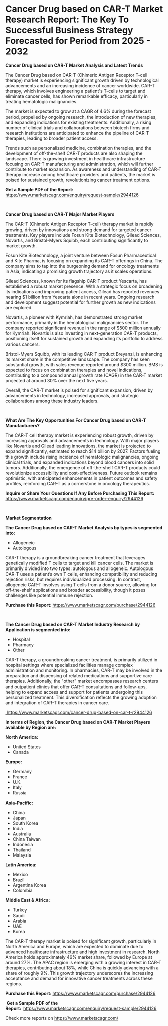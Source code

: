 <p><h1>Cancer Drug based on CAR-T Market Research Report: The Key To Successful Business Strategy Forecasted for Period from 2025 - 2032</h1></p><p><strong>Cancer Drug based on CAR-T Market Analysis and Latest Trends</strong></p>
<p><p>The Cancer Drug based on CAR-T (Chimeric Antigen Receptor T-cell therapy) market is experiencing significant growth driven by technological advancements and an increasing incidence of cancer worldwide. CAR-T therapy, which involves engineering a patient's T-cells to target and eliminate cancer cells, has shown remarkable efficacy, particularly in treating hematologic malignancies. </p><p>The market is expected to grow at a CAGR of 4.6% during the forecast period, propelled by ongoing research, the introduction of new therapies, and expanding indications for existing treatments. Additionally, a rising number of clinical trials and collaborations between biotech firms and research institutions are anticipated to enhance the pipeline of CAR-T therapies, leading to broader patient access. </p><p>Trends such as personalized medicine, combination therapies, and the development of off-the-shelf CAR-T products are also shaping the landscape. There is growing investment in healthcare infrastructure focusing on CAR-T manufacturing and administration, which will further contribute to market expansion. As awareness and understanding of CAR-T therapy increase among healthcare providers and patients, the market is poised for sustained growth, revolutionizing cancer treatment options.</p></p>
<p><strong>Get a Sample PDF of the Report:&nbsp;</strong> <a href="https://www.marketscagr.com/enquiry/request-sample/2944126?utm_campaign=2987&utm_medium=2&utm_source=Github&utm_content=ia&utm_term=15032025&utm_id=cancer-drug-based-on-car-t">https://www.marketscagr.com/enquiry/request-sample/2944126</a></p>
<p>&nbsp;</p>
<p><strong>Cancer Drug based on CAR-T Major Market Players</strong></p>
<p><p>The CAR-T (Chimeric Antigen Receptor T-cell) therapy market is rapidly growing, driven by innovations and strong demand for targeted cancer treatments. Key players include Fosun Kite Biotechnology, Gilead Sciences, Novartis, and Bristol-Myers Squibb, each contributing significantly to market growth.</p><p>Fosun Kite Biotechnology, a joint venture between Fosun Pharmaceutical and Kite Pharma, is focusing on expanding its CAR-T offerings in China. The company aims to tap into the burgeoning demand for oncology treatments in Asia, indicating a promising growth trajectory as it scales operations.</p><p>Gilead Sciences, known for its flagship CAR-T product Yescarta, has established a robust market presence. With a strategic focus on broadening its indications and improving patient access, Gilead has reported revenues nearing $1 billion from Yescarta alone in recent years. Ongoing research and development suggest potential for further growth as new indications are explored.</p><p>Novartis, a pioneer with Kymriah, has demonstrated strong market performance, primarily in the hematological malignancies sector. The company reported significant revenue in the range of $500 million annually for Kymriah. Novartis is also investing in next-generation CAR-T products, positioning itself for sustained growth and expanding its portfolio to address various cancers.</p><p>Bristol-Myers Squibb, with its leading CAR-T product Breyanzi, is enhancing its market share in the competitive landscape. The company has seen substantial growth, with sales revenue reported around $300 million. BMS is expected to focus on combination therapies and novel indications, contributing to a compound annual growth rate (CAGR) in the CAR-T market projected at around 30% over the next five years.</p><p>Overall, the CAR-T market is poised for significant expansion, driven by advancements in technology, increased approvals, and strategic collaborations among these industry leaders.</p></p>
<p>&nbsp;</p>
<p><strong>What Are The Key Opportunities For Cancer Drug based on CAR-T Manufacturers?</strong></p>
<p><p>The CAR-T cell therapy market is experiencing robust growth, driven by increasing approvals and advancements in technology. With major players like Novartis and Gilead leading innovations, the market is projected to expand significantly, estimated to reach $14 billion by 2027. Factors fueling this growth include rising incidence of hematologic malignancies, ongoing clinical trials, and expanded indications beyond blood cancers into solid tumors. Additionally, the emergence of off-the-shelf CAR-T products could revolutionize accessibility and cost-effectiveness. Future outlook remains optimistic, with anticipated enhancements in patient outcomes and safety profiles, reinforcing CAR-T as a cornerstone in oncology therapeutics.</p></p>
<p><strong>Inquire or Share Your Questions If Any Before Purchasing This Report:</strong> <a href="https://www.marketscagr.com/enquiry/pre-order-enquiry/2944126?utm_campaign=2987&utm_medium=2&utm_source=Github&utm_content=ia&utm_term=15032025&utm_id=cancer-drug-based-on-car-t">https://www.marketscagr.com/enquiry/pre-order-enquiry/2944126</a></p>
<p>&nbsp;</p>
<p><strong>Market Segmentation</strong></p>
<p><strong>The Cancer Drug based on CAR-T Market Analysis by types is segmented into:</strong></p>
<p><ul><li>Allogeneic</li><li>Autologous</li></ul></p>
<p><p>CAR-T therapy is a groundbreaking cancer treatment that leverages genetically modified T cells to target and kill cancer cells. The market is primarily divided into two types: autologous and allogeneic. Autologous CAR-T uses a patient’s own T cells, enhancing compatibility and reducing rejection risks, but requires individualized processing. In contrast, allogeneic CAR-T involves using T cells from a donor source, allowing for off-the-shelf applications and broader accessibility, though it poses challenges like potential immune rejection.</p></p>
<p><strong>Purchase this Report:&nbsp;</strong><a href="https://www.marketscagr.com/purchase/2944126?utm_campaign=2987&utm_medium=2&utm_source=Github&utm_content=ia&utm_term=15032025&utm_id=cancer-drug-based-on-car-t">https://www.marketscagr.com/purchase/2944126</a></p>
<p>&nbsp;</p>
<p><strong>The Cancer Drug based on CAR-T Market Industry Research by Application is segmented into:</strong></p>
<p><ul><li>Hospital</li><li>Pharmacy</li><li>Other</li></ul></p>
<p><p>CAR-T therapy, a groundbreaking cancer treatment, is primarily utilized in hospital settings where specialized facilities manage complex administration and monitoring. In pharmacies, CAR-T may be involved in the preparation and dispensing of related medications and supportive care therapies. Additionally, the "other" market encompasses research centers and outpatient clinics that offer CAR-T consultations and follow-ups, helping to expand access and support for patients undergoing this personalized treatment. This diversification reflects the growing adoption and integration of CAR-T therapies in cancer care.</p></p>
<p><a href="https://www.marketscagr.com/cancer-drug-based-on-car-t-r2944126?utm_campaign=2987&utm_medium=2&utm_source=Github&utm_content=ia&utm_term=15032025&utm_id=cancer-drug-based-on-car-t">&nbsp;https://www.marketscagr.com/cancer-drug-based-on-car-t-r2944126</a></p>
<p><strong>In terms of Region, the Cancer Drug based on CAR-T Market Players available by Region are:</strong></p>
<p>
    <p> <strong> North America: </strong>
        <ul>
            <li>United States</li>
            <li>Canada</li>
        </ul>
        </p> 
    <p> <strong> Europe: </strong>
        <ul>
            <li>Germany</li>
            <li>France</li>
            <li>U.K.</li>
            <li>Italy</li>
            <li>Russia</li>
        </ul>
        </p> 
    <p> <strong> Asia-Pacific: </strong>
        <ul>
            <li>China</li>
            <li>Japan</li>
            <li>South Korea</li>
            <li>India</li>
            <li>Australia</li>
            <li>China Taiwan</li>
            <li>Indonesia</li>
            <li>Thailand</li>
            <li>Malaysia</li>
        </ul>
        </p> 
    <p> <strong> Latin America: </strong>
        <ul>
            <li>Mexico</li>
            <li>Brazil</li>
            <li>Argentina Korea</li>
            <li>Colombia</li>
        </ul>
        </p> 
    <p> <strong> Middle East & Africa: </strong>
        <ul>
            <li>Turkey</li>
            <li>Saudi</li>
            <li>Arabia</li>
            <li>UAE</li>
            <li>Korea</li>
        </ul>
    </p>
    </p>
<p><p>The CAR-T therapy market is poised for significant growth, particularly in North America and Europe, which are expected to dominate due to advanced healthcare infrastructure and high investment in research. North America holds approximately 46% market share, followed by Europe at around 27%. The APAC region is emerging with a growing interest in CAR-T therapies, contributing about 18%, while China is quickly advancing with a share of roughly 9%. This growth trajectory underscores the increasing acceptance and demand for innovative cancer treatments across these regions.</p></p>
<p><strong>Purchase this Report: </strong><a href="https://www.marketscagr.com/purchase/2944126?utm_campaign=2987&utm_medium=2&utm_source=Github&utm_content=ia&utm_term=15032025&utm_id=cancer-drug-based-on-car-t">https://www.marketscagr.com/purchase/2944126</a></p>
<p>&nbsp;<strong>Get a Sample PDF of the Report:&nbsp;&nbsp;</strong><a href="https://www.marketscagr.com/enquiry/request-sample/2944126?utm_campaign=2987&utm_medium=2&utm_source=Github&utm_content=ia&utm_term=15032025&utm_id=cancer-drug-based-on-car-t">https://www.marketscagr.com/enquiry/request-sample/2944126</a></p>
<p><strong></strong></p>
<p>Check more reports on <a href="https://www.marketscagr.com/?utm_campaign=2987&utm_medium=2&utm_source=Github&utm_content=ia&utm_term=15032025&utm_id=cancer-drug-based-on-car-t">https://www.marketscagr.com/</a></p>